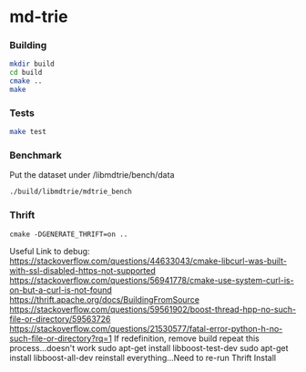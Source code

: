 # md-trie

### Building

```bash
mkdir build
cd build
cmake ..
make
```

### Tests

```bash
make test
```

### Benchmark

Put the dataset under /libmdtrie/bench/data
```bash
./build/libmdtrie/mdtrie_bench
```

### Thrift

```cd build
cmake -DGENERATE_THRIFT=on ..
```

Useful Link to debug:
https://stackoverflow.com/questions/44633043/cmake-libcurl-was-built-with-ssl-disabled-https-not-supported
https://stackoverflow.com/questions/56941778/cmake-use-system-curl-is-on-but-a-curl-is-not-found
https://thrift.apache.org/docs/BuildingFromSource
https://stackoverflow.com/questions/59561902/boost-thread-hpp-no-such-file-or-directory/59563726
https://stackoverflow.com/questions/21530577/fatal-error-python-h-no-such-file-or-directory?rq=1
If redefinition, remove build
repeat this process...doesn't work
sudo apt-get install libboost-test-dev
sudo apt-get install libboost-all-dev
reinstall everything...Need to re-run Thrift Install